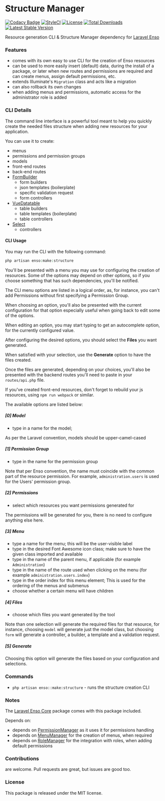 <!--h-->
# Structure Manager
[![Codacy Badge](https://api.codacy.com/project/badge/Grade/e4d11f692afc45769893a5299069e643)](https://www.codacy.com/app/laravel-enso/StructureManager?utm_source=github.com&amp;utm_medium=referral&amp;utm_content=laravel-enso/StructureManager&amp;utm_campaign=Badge_Grade)
[![StyleCI](https://styleci.io/repos/95235866/shield?branch=master)](https://styleci.io/repos/95235866)
[![License](https://poser.pugx.org/laravel-enso/structuremanager/license)](https://packagist.org/packages/laravel-enso/structuremanager)
[![Total Downloads](https://poser.pugx.org/laravel-enso/structuremanager/downloads)](https://packagist.org/packages/laravel-enso/structuremanager)
[![Latest Stable Version](https://poser.pugx.org/laravel-enso/structuremanager/version)](https://packagist.org/packages/laravel-enso/structuremanager)
<!--/h-->

Resource generation CLI & Structure Manager dependency for [Laravel Enso](https://github.com/laravel-enso/Enso)

### Features
- comes with its own easy to use CLI for the creation of Enso resources
- can be used to more easily insert (default) data, during the install of a package, or later when new routes and permissions are required and can create menus, assign default permissions, etc.
- extends Illuminate's `Migration` class and acts like a migration
- can also rollback its own changes
- when adding menus and permissions, automatic access for the administrator role is added

    
### CLI Details
The command line interface is a powerful tool meant to help you quickly create the needed files structure
when adding new resources for your application.

You can use it to create:
* menus
* permissions and permission groups
* models
* front-end routes
* back-end routes
* [FormBuilder](https://github.com/laravel-enso/FormBuilder)
    * form builders
    * json templates (boilerplate)
    * specific validation request
    * form controllers
* [VueDatatable](https://github.com/laravel-enso/VueDatatable) 
    * table builders
    * table templates (boilerplate)
    * table controllers
* [Select](https://github.com/laravel-enso/Select)
    * controllers

#### CLI Usage
You may run the CLI with the following command:
```php
php artisan enso:make:structure
```

You'll be presented with a menu you may use for configuring the creation of resources.
Some of the options may depend on other options, so if you choose something that has such
dependencies, you'll be notified.

The CLI menu options are listed in a logical order, as, for instance, 
you can't add Permissions without first specifying a Permission Group. 

When choosing an option, you'll also be presented with the current configuration for that option
especially useful when going back to edit some of the options.

When editing an option, you may start typing to get an autocomplete option, 
for the currently configured value.

After configuring the desired options, you should select the **Files** you want generated.

When satisfied with your selection, use the **Generate** option to have the files created.

Once the files are generated, depending on your choices, 
you'll also be presented with the backend routes you'll need to paste in your `routes/api.php` file.

If you've created front-end resources, don't forget to rebuild your js resources, 
using `npm run webpack` or similar.

The available options are listed below:

##### [0] Model
- type in a name for the model;

As per the Laravel convention, models should be upper-camel-cased

##### [1] Permission Group
- type in the name for the permission group

Note that per Enso convention, the name must coincide with the common part of the resource permission. 
For example, `administration.users` is used for the Users' permission group. 

##### [2] Permissions
- select which resources you want permissions generated for

The permissions will be generated for you, there is no need to configure anything else here.

##### [3] Menu
- type a name for the menu; this will be the user-visible label
- type in the desired Font Awesome icon class; make sure to have the given class imported and available  
- type in the name of the parent menu, if applicable (for example `Administration`)
- type in the name of the route used when clicking on the menu (for example `administration.users.index`)
- type in the order index for this menu element; This is used for the ordering of the menus and submenus 
- choose whether a certain menu will have children

##### [4] Files
- choose which files you want generated by the tool

Note than one selection will generate the required files for that resource, 
for instance, choosing `model` will generate just the model class, but choosing `form`
 will generate a controller, a builder, a template and a validation request.

##### [5] Generate
Choosing this option will generate the files based on your configuration and selections.

### Commands
- `php artisan enso::make:structure` - runs the structure creation CLI 

### Notes

The [Laravel Enso Core](https://github.com/laravel-enso/Core) package comes with this package included.

Depends on:
- depends on [PermissionManager](https://github.com/laravel-enso/PermissionManager) as it uses it for permissions handling
- depends on [MenuManager](https://github.com/laravel-enso/MenuManager) for the creation of menus, when required
- depends on [RoleManager](https://github.com/laravel-enso/RoleManager) for the integration with roles, when adding default permissions

<!--h-->
### Contributions

are welcome. Pull requests are great, but issues are good too.

### License

This package is released under the MIT license.
<!--/h-->